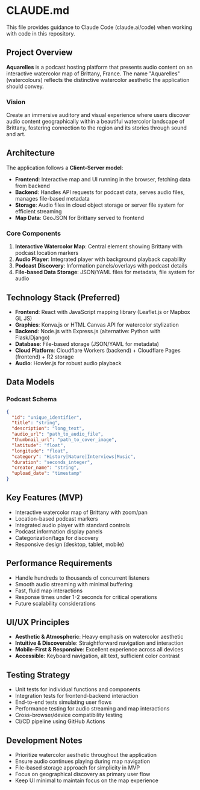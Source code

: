 # CLAUDE.md

This file provides guidance to Claude Code (claude.ai/code) when working with code in this repository.

## Project Overview

**Aquarelles** is a podcast hosting platform that presents audio content on an interactive watercolor map of Brittany, France. The name "Aquarelles" (watercolours) reflects the distinctive watercolor aesthetic the application should convey.

### Vision
Create an immersive auditory and visual experience where users discover audio content geographically within a beautiful watercolor landscape of Brittany, fostering connection to the region and its stories through sound and art.

## Architecture

The application follows a **Client-Server model**:

- **Frontend**: Interactive map and UI running in the browser, fetching data from backend
- **Backend**: Handles API requests for podcast data, serves audio files, manages file-based metadata
- **Storage**: Audio files in cloud object storage or server file system for efficient streaming
- **Map Data**: GeoJSON for Brittany served to frontend

### Core Components

1. **Interactive Watercolor Map**: Central element showing Brittany with podcast location markers
2. **Audio Player**: Integrated player with background playback capability
3. **Podcast Discovery**: Information panels/overlays with podcast details
4. **File-based Data Storage**: JSON/YAML files for metadata, file system for audio

## Technology Stack (Preferred)

- **Frontend**: React with JavaScript mapping library (Leaflet.js or Mapbox GL JS)
- **Graphics**: Konva.js or HTML Canvas API for watercolor stylization
- **Backend**: Node.js with Express.js (alternative: Python with Flask/Django)
- **Database**: File-based storage (JSON/YAML for metadata)
- **Cloud Platform**: Cloudflare Workers (backend) + Cloudflare Pages (frontend) + R2 storage
- **Audio**: Howler.js for robust audio playback

## Data Models

### Podcast Schema
```json
{
  "id": "unique_identifier",
  "title": "string",
  "description": "long_text",
  "audio_url": "path_to_audio_file",
  "thumbnail_url": "path_to_cover_image", 
  "latitude": "float",
  "longitude": "float",
  "category": "History|Nature|Interviews|Music",
  "duration": "seconds_integer",
  "creator_name": "string",
  "upload_date": "timestamp"
}
```

## Key Features (MVP)

- Interactive watercolor map of Brittany with zoom/pan
- Location-based podcast markers
- Integrated audio player with standard controls
- Podcast information display panels
- Categorization/tags for discovery
- Responsive design (desktop, tablet, mobile)

## Performance Requirements

- Handle hundreds to thousands of concurrent listeners
- Smooth audio streaming with minimal buffering
- Fast, fluid map interactions
- Response times under 1-2 seconds for critical operations
- Future scalability considerations

## UI/UX Principles

- **Aesthetic & Atmospheric**: Heavy emphasis on watercolor aesthetic
- **Intuitive & Discoverable**: Straightforward navigation and interaction
- **Mobile-First & Responsive**: Excellent experience across all devices
- **Accessible**: Keyboard navigation, alt text, sufficient color contrast

## Testing Strategy

- Unit tests for individual functions and components
- Integration tests for frontend-backend interaction
- End-to-end tests simulating user flows
- Performance testing for audio streaming and map interactions
- Cross-browser/device compatibility testing
- CI/CD pipeline using GitHub Actions

## Development Notes

- Prioritize watercolor aesthetic throughout the application
- Ensure audio continues playing during map navigation
- File-based storage approach for simplicity in MVP
- Focus on geographical discovery as primary user flow
- Keep UI minimal to maintain focus on the map experience